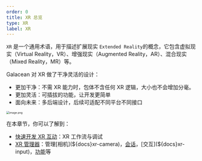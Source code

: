 ```yaml
---
order: 0
title: XR 总览
type: XR
label: XR
---
```


`XR` 是一个通用术语，用于描述扩展现实 `Extended Reality`的概念，它包含虚拟现实（Virtual Reality，VR）、增强现实（Augmented Reality，AR）、混合现实（Mixed Reality，MR）等。

Galacean 对 XR 做了干净灵活的设计：

- 更加干净：不需 XR 能力时，包体不含任何 XR 逻辑，大小也不会增加分毫。
- 更加灵活：可插拔的功能，让开发更简单
- 面向未来：多后端设计，后续可适配不同平台不同接口

<img src="https://mdn.alipayobjects.com/huamei_yo47yq/afts/img/A*2eBJQKOZrQsAAAAAAAAAAAAADhuCAQ/original" alt="image.png" style="zoom:50%;" />

在本章节，你可以了解到：

- [快速开发 XR 互动](${docs}xr-start)：XR 工作流与调试
- [XR 管理器](${docs}xr-manager)：管理[相机](${docs}xr-camera)，[会话](${docs}xr-session)，[交互](${docs}xr-input)，[功能](${docs}xr-features)等
